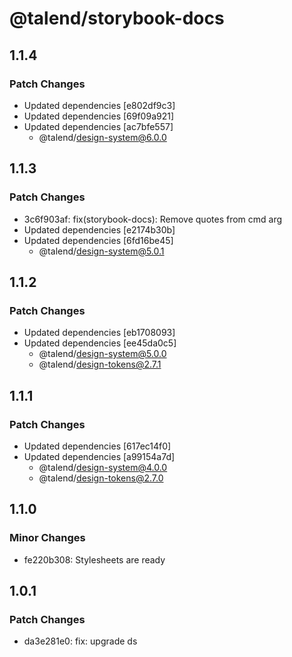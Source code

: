# @talend/storybook-docs

## 1.1.4

### Patch Changes

- Updated dependencies [e802df9c3]
- Updated dependencies [69f09a921]
- Updated dependencies [ac7bfe557]
  - @talend/design-system@6.0.0

## 1.1.3

### Patch Changes

- 3c6f903af: fix(storybook-docs): Remove quotes from cmd arg
- Updated dependencies [e2174b30b]
- Updated dependencies [6fd16be45]
  - @talend/design-system@5.0.1

## 1.1.2

### Patch Changes

- Updated dependencies [eb1708093]
- Updated dependencies [ee45da0c5]
  - @talend/design-system@5.0.0
  - @talend/design-tokens@2.7.1

## 1.1.1

### Patch Changes

- Updated dependencies [617ec14f0]
- Updated dependencies [a99154a7d]
  - @talend/design-system@4.0.0
  - @talend/design-tokens@2.7.0

## 1.1.0

### Minor Changes

- fe220b308: Stylesheets are ready

## 1.0.1

### Patch Changes

- da3e281e0: fix: upgrade ds
